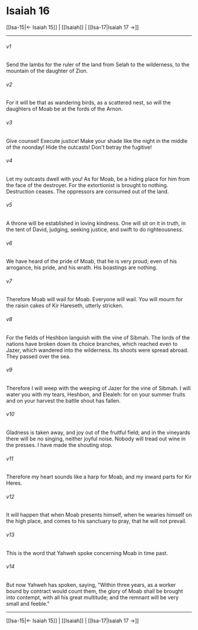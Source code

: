# Isaiah 16

[[Isa-15|← Isaiah 15]] | [[Isaiah]] | [[Isa-17|Isaiah 17 →]]
***



###### v1 
Send the lambs for the ruler of the land from Selah to the wilderness, to the mountain of the daughter of Zion. 

###### v2 
For it will be that as wandering birds, as a scattered nest, so will the daughters of Moab be at the fords of the Arnon. 

###### v3 
Give counsel! Execute justice! Make your shade like the night in the middle of the noonday! Hide the outcasts! Don't betray the fugitive! 

###### v4 
Let my outcasts dwell with you! As for Moab, be a hiding place for him from the face of the destroyer. For the extortionist is brought to nothing. Destruction ceases. The oppressors are consumed out of the land. 

###### v5 
A throne will be established in loving kindness. One will sit on it in truth, in the tent of David, judging, seeking justice, and swift to do righteousness. 

###### v6 
We have heard of the pride of Moab, that he is very proud; even of his arrogance, his pride, and his wrath. His boastings are nothing. 

###### v7 
Therefore Moab will wail for Moab. Everyone will wail. You will mourn for the raisin cakes of Kir Hareseth, utterly stricken. 

###### v8 
For the fields of Heshbon languish with the vine of Sibmah. The lords of the nations have broken down its choice branches, which reached even to Jazer, which wandered into the wilderness. Its shoots were spread abroad. They passed over the sea. 

###### v9 
Therefore I will weep with the weeping of Jazer for the vine of Sibmah. I will water you with my tears, Heshbon, and Elealeh: for on your summer fruits and on your harvest the battle shout has fallen. 

###### v10 
Gladness is taken away, and joy out of the fruitful field; and in the vineyards there will be no singing, neither joyful noise. Nobody will tread out wine in the presses. I have made the shouting stop. 

###### v11 
Therefore my heart sounds like a harp for Moab, and my inward parts for Kir Heres. 

###### v12 
It will happen that when Moab presents himself, when he wearies himself on the high place, and comes to his sanctuary to pray, that he will not prevail. 

###### v13 
This is the word that Yahweh spoke concerning Moab in time past. 

###### v14 
But now Yahweh has spoken, saying, "Within three years, as a worker bound by contract would count them, the glory of Moab shall be brought into contempt, with all his great multitude; and the remnant will be very small and feeble."

***
[[Isa-15|← Isaiah 15]] | [[Isaiah]] | [[Isa-17|Isaiah 17 →]]

